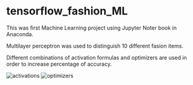 # tensorflow_fashion_ML

This was first Machine Learning project using Jupyter Noter book in Anaconda.

Multilayer perceptron was used to distinguish 10 different fasion items.

Different combinations of activation formulas and optimizers are used in order to increase percentage of accuracy.


![activations](https://user-images.githubusercontent.com/98497929/193501623-0bb8627e-6f68-4272-b840-a8b3de256f9e.png)
![optimizers](https://user-images.githubusercontent.com/98497929/193501627-78e2b753-f86d-455f-8e67-2eb866ff5aad.PNG)

